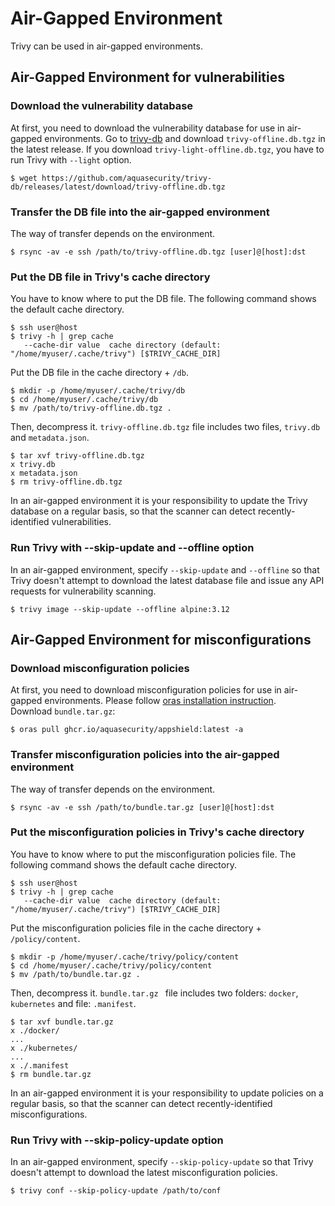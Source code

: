 # Air-Gapped Environment

Trivy can be used in air-gapped environments.


## Air-Gapped Environment for vulnerabilities

### Download the vulnerability database
At first, you need to download the vulnerability database for use in air-gapped environments.
Go to [trivy-db][trivy-db] and download `trivy-offline.db.tgz` in the latest release.
If you download `trivy-light-offline.db.tgz`, you have to run Trivy with `--light` option.

```
$ wget https://github.com/aquasecurity/trivy-db/releases/latest/download/trivy-offline.db.tgz
```

### Transfer the DB file into the air-gapped environment
The way of transfer depends on the environment.

```
$ rsync -av -e ssh /path/to/trivy-offline.db.tgz [user]@[host]:dst
```

### Put the DB file in Trivy's cache directory
You have to know where to put the DB file. The following command shows the default cache directory.

```
$ ssh user@host
$ trivy -h | grep cache
   --cache-dir value  cache directory (default: "/home/myuser/.cache/trivy") [$TRIVY_CACHE_DIR]
```

Put the DB file in the cache directory + `/db`.

```
$ mkdir -p /home/myuser/.cache/trivy/db
$ cd /home/myuser/.cache/trivy/db
$ mv /path/to/trivy-offline.db.tgz .
```

Then, decompress it.
`trivy-offline.db.tgz` file includes two files, `trivy.db` and `metadata.json`.

```
$ tar xvf trivy-offline.db.tgz
x trivy.db
x metadata.json
$ rm trivy-offline.db.tgz
```

In an air-gapped environment it is your responsibility to update the Trivy database on a regular basis, so that the scanner can detect recently-identified vulnerabilities. 

### Run Trivy with --skip-update and --offline option
In an air-gapped environment, specify `--skip-update` and `--offline` so that Trivy doesn't attempt to download the latest database file and issue any API requests for vulnerability scanning.

```
$ trivy image --skip-update --offline alpine:3.12
```

## Air-Gapped Environment for misconfigurations

### Download misconfiguration policies
At first, you need to download misconfiguration policies for use in air-gapped environments.
Please follow [oras installation instruction][oras]. \
Download `bundle.tar.gz`:

```
$ oras pull ghcr.io/aquasecurity/appshield:latest -a
```

### Transfer misconfiguration policies into the air-gapped environment
The way of transfer depends on the environment.

```
$ rsync -av -e ssh /path/to/bundle.tar.gz [user]@[host]:dst
```

### Put the misconfiguration policies in Trivy's cache directory
You have to know where to put the misconfiguration policies file. The following command shows the default cache directory.

```
$ ssh user@host
$ trivy -h | grep cache
   --cache-dir value  cache directory (default: "/home/myuser/.cache/trivy") [$TRIVY_CACHE_DIR]
```

Put the misconfiguration policies file in the cache directory + `/policy/content`.

```
$ mkdir -p /home/myuser/.cache/trivy/policy/content
$ cd /home/myuser/.cache/trivy/policy/content
$ mv /path/to/bundle.tar.gz .
```

Then, decompress it.
`bundle.tar.gz ` file includes two folders: `docker`, `kubernetes` and file: `.manifest`.

```
$ tar xvf bundle.tar.gz 
x ./docker/
...
x ./kubernetes/
...
x ./.manifest
$ rm bundle.tar.gz
```

In an air-gapped environment it is your responsibility to update policies on a regular basis, so that the scanner can detect recently-identified misconfigurations. 

### Run Trivy with --skip-policy-update option
In an air-gapped environment, specify `--skip-policy-update` so that Trivy doesn't attempt to download the latest misconfiguration policies.

```
$ trivy conf --skip-policy-update /path/to/conf
```

[trivy-db]: https://github.com/aquasecurity/trivy-db/releases
[oras]: https://oras.land/cli/

